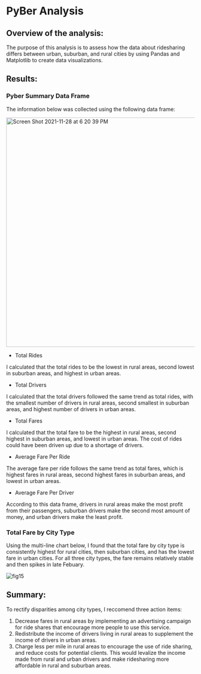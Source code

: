# PyBer Analysis
## Overview of the analysis:
The purpose of this analysis is to assess how the data about ridesharing differs between urban, suburban, and rural cities by using Pandas and Matplotlib to create data visualizations.

## Results:

### Pyber Summary Data Frame

The information below was collected using the following data frame:

<img width="613" alt="Screen Shot 2021-11-28 at 6 20 39 PM" src="https://user-images.githubusercontent.com/92963227/143807993-516e0a90-9d31-46bc-bcec-be351264da01.png">


  * Total Rides

I calculated that the total rides to be the lowest in rural areas, second lowest in suburban areas, and highest in urban areas.

 * Total Drivers

I calculated that the total drivers followed the same trend as total rides, with the smallest number of drivers in rural areas, second smallest in suburban areas, and highest number of drivers in urban areas.

 * Total Fares

I calculated that the total fare to be the highest in rural areas, second highest in suburban areas, and lowest in urban areas. The cost of rides could have been driven up due to a shortage of drivers.

 * Average Fare Per Ride

The average fare per ride follows the same trend as total fares, which is highest fares in rural areas, second highest fares in suburban areas, and lowest in urban areas.

* Average Fare Per Driver

According to this data frame, drivers in rural areas make the most profit from their passengers, suburban drivers make the second most amount of money, and urban drivers make the least profit. 


### Total Fare by City Type

Using the multi-line chart below, I found that the total fare by city type is consistently highest for rural cities, then suburban cities, and has the lowest fare in urban cities. For all three city types, the fare remains relatively stable and then spikes in late Febuary. 

![fig15](https://user-images.githubusercontent.com/92963227/143807947-feb3585f-adc0-45d2-a127-f7915a924ff4.png)


## Summary:
To rectify disparities among city types, I reccomend three action items:

1. Decrease fares in rural areas by implementing an advertising campaign for ride shares that encourage more people to use this service. 
2. Redistribute the income of drivers living in rural areas to supplement the income of drivers in urban areas. 
3. Charge less per mile in rural areas to encourage the use of ride sharing, and reduce costs for potential clients. This would levalize the income made from rural and urban drivers and make ridesharing more affordable in rural and suburban areas.
